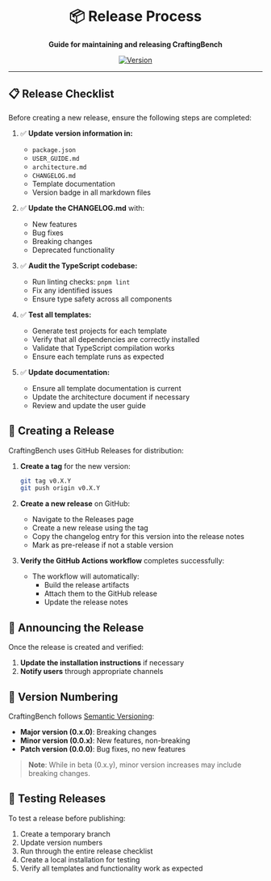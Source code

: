 <div align="center">

# 📦 Release Process

**Guide for maintaining and releasing CraftingBench**

[![Version](<https://img.shields.io/badge/Version-0.2.0%20(Beta)-orange.svg>)](../CHANGELOG.md)

</div>

---

## 📋 Release Checklist

Before creating a new release, ensure the following steps are completed:

1. ✅ **Update version information in:**

   - `package.json`
   - `USER_GUIDE.md`
   - `architecture.md`
   - `CHANGELOG.md`
   - Template documentation
   - Version badge in all markdown files

2. ✅ **Update the CHANGELOG.md** with:

   - New features
   - Bug fixes
   - Breaking changes
   - Deprecated functionality

3. ✅ **Audit the TypeScript codebase:**

   - Run linting checks: `pnpm lint`
   - Fix any identified issues
   - Ensure type safety across all components

4. ✅ **Test all templates:**

   - Generate test projects for each template
   - Verify that all dependencies are correctly installed
   - Validate that TypeScript compilation works
   - Ensure each template runs as expected

5. ✅ **Update documentation:**
   - Ensure all template documentation is current
   - Update the architecture document if necessary
   - Review and update the user guide

## 🚀 Creating a Release

CraftingBench uses GitHub Releases for distribution:

1. **Create a tag** for the new version:

   ```bash
   git tag v0.X.Y
   git push origin v0.X.Y
   ```

2. **Create a new release** on GitHub:

   - Navigate to the Releases page
   - Create a new release using the tag
   - Copy the changelog entry for this version into the release notes
   - Mark as pre-release if not a stable version

3. **Verify the GitHub Actions workflow** completes successfully:
   - The workflow will automatically:
     - Build the release artifacts
     - Attach them to the GitHub release
     - Update the release notes

## 📢 Announcing the Release

Once the release is created and verified:

1. **Update the installation instructions** if necessary
2. **Notify users** through appropriate channels

## 🔖 Version Numbering

CraftingBench follows [Semantic Versioning](https://semver.org/):

- **Major version (0.x.0)**: Breaking changes
- **Minor version (0.0.x)**: New features, non-breaking
- **Patch version (0.0.0)**: Bug fixes, no new features

> **Note**: While in beta (0.x.y), minor version increases may include breaking changes.

## 🧪 Testing Releases

To test a release before publishing:

1. Create a temporary branch
2. Update version numbers
3. Run through the entire release checklist
4. Create a local installation for testing
5. Verify all templates and functionality work as expected
